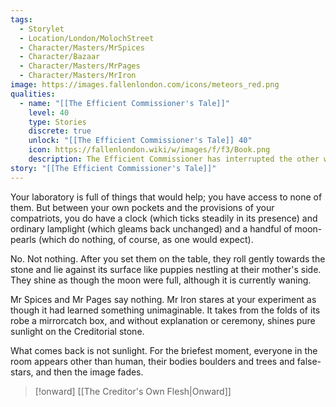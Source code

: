 ```yaml
---
tags:
  - Storylet
  - Location/London/MolochStreet
  - Character/Masters/MrSpices
  - Character/Bazaar
  - Character/Masters/MrPages
  - Character/Masters/MrIron
image: https://images.fallenlondon.com/icons/meteors_red.png
qualities:
  - name: "[[The Efficient Commissioner's Tale]]"
    level: 40
    type: Stories
    discrete: true
    unlock: "[[The Efficient Commissioner's Tale]] 40"
    icon: https://fallenlondon.wiki/w/images/f/f3/Book.png
    description: The Efficient Commissioner has interrupted the other work of the GHR
story: "[[The Efficient Commissioner's Tale]]"
---
```



Your laboratory is full of things that would help; you have access to none of them. But between your own pockets and the provisions of your compatriots, you do have a clock (which ticks steadily in its presence) and ordinary lamplight (which gleams back unchanged) and a handful of moon-pearls (which do nothing, of course, as one would expect).

No. Not nothing. After you set them on the table, they roll gently towards the stone and lie against its surface like puppies nestling at their mother's side. They shine as though the moon were full, although it is currently waning.

Mr Spices and Mr Pages say nothing. Mr Iron stares at your experiment as though it had learned something unimaginable. It takes from the folds of its robe a mirrorcatch box, and without explanation or ceremony, shines pure sunlight on the Creditorial stone.

What comes back is not sunlight. For the briefest moment, everyone in the room appears other than human, their bodies boulders and trees and false-stars, and then the image fades.

> [!onward] [[The Creditor's Own Flesh|Onward]]